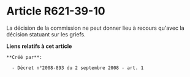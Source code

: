 # Article R621-39-10

La décision de la commission ne peut donner lieu à recours qu'avec la décision statuant sur les griefs.

**Liens relatifs à cet article**

	**Créé par**:

	  - Décret n°2008-893 du 2 septembre 2008 - art. 1
